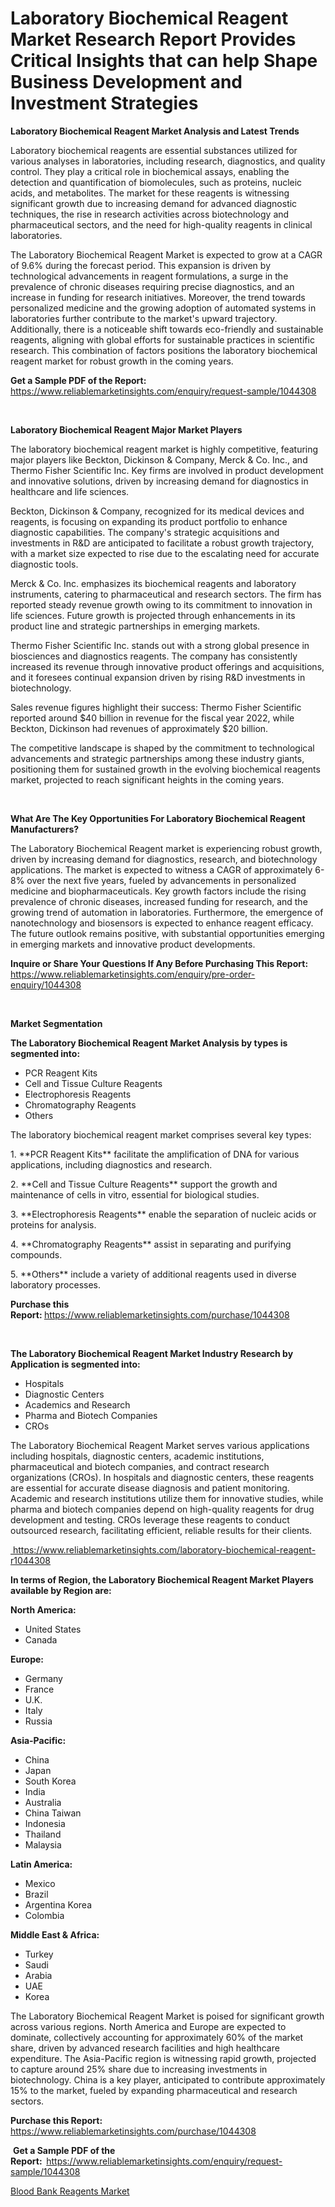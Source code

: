 <p><h1>Laboratory Biochemical Reagent Market Research Report Provides Critical Insights that can help Shape Business Development and Investment Strategies</h1></p><p><strong>Laboratory Biochemical Reagent Market Analysis and Latest Trends</strong></p>
<p><p>Laboratory biochemical reagents are essential substances utilized for various analyses in laboratories, including research, diagnostics, and quality control. They play a critical role in biochemical assays, enabling the detection and quantification of biomolecules, such as proteins, nucleic acids, and metabolites. The market for these reagents is witnessing significant growth due to increasing demand for advanced diagnostic techniques, the rise in research activities across biotechnology and pharmaceutical sectors, and the need for high-quality reagents in clinical laboratories.</p><p>The Laboratory Biochemical Reagent Market is expected to grow at a CAGR of 9.6% during the forecast period. This expansion is driven by technological advancements in reagent formulations, a surge in the prevalence of chronic diseases requiring precise diagnostics, and an increase in funding for research initiatives. Moreover, the trend towards personalized medicine and the growing adoption of automated systems in laboratories further contribute to the market's upward trajectory. Additionally, there is a noticeable shift towards eco-friendly and sustainable reagents, aligning with global efforts for sustainable practices in scientific research. This combination of factors positions the laboratory biochemical reagent market for robust growth in the coming years.</p></p>
<p><strong>Get a Sample PDF of the Report:&nbsp;</strong> <a href="https://www.reliablemarketinsights.com/enquiry/request-sample/1044308?utm_campaign=1512&utm_medium=2&utm_source=Github&utm_content=ia&utm_term=28122024&utm_id=laboratory-biochemical-reagent">https://www.reliablemarketinsights.com/enquiry/request-sample/1044308</a></p>
<p>&nbsp;</p>
<p><strong>Laboratory Biochemical Reagent Major Market Players</strong></p>
<p><p>The laboratory biochemical reagent market is highly competitive, featuring major players like Beckton, Dickinson & Company, Merck & Co. Inc., and Thermo Fisher Scientific Inc. Key firms are involved in product development and innovative solutions, driven by increasing demand for diagnostics in healthcare and life sciences.</p><p>Beckton, Dickinson & Company, recognized for its medical devices and reagents, is focusing on expanding its product portfolio to enhance diagnostic capabilities. The company's strategic acquisitions and investments in R&D are anticipated to facilitate a robust growth trajectory, with a market size expected to rise due to the escalating need for accurate diagnostic tools.</p><p>Merck & Co. Inc. emphasizes its biochemical reagents and laboratory instruments, catering to pharmaceutical and research sectors. The firm has reported steady revenue growth owing to its commitment to innovation in life sciences. Future growth is projected through enhancements in its product line and strategic partnerships in emerging markets.</p><p>Thermo Fisher Scientific Inc. stands out with a strong global presence in biosciences and diagnostics reagents. The company has consistently increased its revenue through innovative product offerings and acquisitions, and it foresees continual expansion driven by rising R&D investments in biotechnology.</p><p>Sales revenue figures highlight their success: Thermo Fisher Scientific reported around $40 billion in revenue for the fiscal year 2022, while Beckton, Dickinson had revenues of approximately $20 billion. </p><p>The competitive landscape is shaped by the commitment to technological advancements and strategic partnerships among these industry giants, positioning them for sustained growth in the evolving biochemical reagents market, projected to reach significant heights in the coming years.</p></p>
<p>&nbsp;</p>
<p><strong>What Are The Key Opportunities For Laboratory Biochemical Reagent Manufacturers?</strong></p>
<p><p>The Laboratory Biochemical Reagent market is experiencing robust growth, driven by increasing demand for diagnostics, research, and biotechnology applications. The market is expected to witness a CAGR of approximately 6-8% over the next five years, fueled by advancements in personalized medicine and biopharmaceuticals. Key growth factors include the rising prevalence of chronic diseases, increased funding for research, and the growing trend of automation in laboratories. Furthermore, the emergence of nanotechnology and biosensors is expected to enhance reagent efficacy. The future outlook remains positive, with substantial opportunities emerging in emerging markets and innovative product developments.</p></p>
<p><strong>Inquire or Share Your Questions If Any Before Purchasing This Report:</strong> <a href="https://www.reliablemarketinsights.com/enquiry/pre-order-enquiry/1044308?utm_campaign=1512&utm_medium=2&utm_source=Github&utm_content=ia&utm_term=28122024&utm_id=laboratory-biochemical-reagent">https://www.reliablemarketinsights.com/enquiry/pre-order-enquiry/1044308</a></p>
<p>&nbsp;</p>
<p><strong>Market Segmentation</strong></p>
<p><strong>The Laboratory Biochemical Reagent Market Analysis by types is segmented into:</strong></p>
<p><ul><li>PCR Reagent Kits</li><li>Cell and Tissue Culture Reagents</li><li>Electrophoresis Reagents</li><li>Chromatography Reagents</li><li>Others</li></ul></p>
<p><p>The laboratory biochemical reagent market comprises several key types: </p><p>1. **PCR Reagent Kits** facilitate the amplification of DNA for various applications, including diagnostics and research.</p><p>2. **Cell and Tissue Culture Reagents** support the growth and maintenance of cells in vitro, essential for biological studies.</p><p>3. **Electrophoresis Reagents** enable the separation of nucleic acids or proteins for analysis.</p><p>4. **Chromatography Reagents** assist in separating and purifying compounds.</p><p>5. **Others** include a variety of additional reagents used in diverse laboratory processes.</p></p>
<p><strong>Purchase this Report:&nbsp;</strong><a href="https://www.reliablemarketinsights.com/purchase/1044308?utm_campaign=1512&utm_medium=2&utm_source=Github&utm_content=ia&utm_term=28122024&utm_id=laboratory-biochemical-reagent">https://www.reliablemarketinsights.com/purchase/1044308</a></p>
<p>&nbsp;</p>
<p><strong>The Laboratory Biochemical Reagent Market Industry Research by Application is segmented into:</strong></p>
<p><ul><li>Hospitals</li><li>Diagnostic Centers</li><li>Academics and Research</li><li>Pharma and Biotech Companies</li><li>CROs</li></ul></p>
<p><p>The Laboratory Biochemical Reagent Market serves various applications including hospitals, diagnostic centers, academic institutions, pharmaceutical and biotech companies, and contract research organizations (CROs). In hospitals and diagnostic centers, these reagents are essential for accurate disease diagnosis and patient monitoring. Academic and research institutions utilize them for innovative studies, while pharma and biotech companies depend on high-quality reagents for drug development and testing. CROs leverage these reagents to conduct outsourced research, facilitating efficient, reliable results for their clients.</p></p>
<p><a href="https://www.reliablemarketinsights.com/laboratory-biochemical-reagent-r1044308?utm_campaign=1512&utm_medium=2&utm_source=Github&utm_content=ia&utm_term=28122024&utm_id=laboratory-biochemical-reagent">&nbsp;https://www.reliablemarketinsights.com/laboratory-biochemical-reagent-r1044308</a></p>
<p><strong>In terms of Region, the Laboratory Biochemical Reagent Market Players available by Region are:</strong></p>
<p>
    <p> <strong> North America: </strong>
        <ul>
            <li>United States</li>
            <li>Canada</li>
        </ul>
        </p> 
    <p> <strong> Europe: </strong>
        <ul>
            <li>Germany</li>
            <li>France</li>
            <li>U.K.</li>
            <li>Italy</li>
            <li>Russia</li>
        </ul>
        </p> 
    <p> <strong> Asia-Pacific: </strong>
        <ul>
            <li>China</li>
            <li>Japan</li>
            <li>South Korea</li>
            <li>India</li>
            <li>Australia</li>
            <li>China Taiwan</li>
            <li>Indonesia</li>
            <li>Thailand</li>
            <li>Malaysia</li>
        </ul>
        </p> 
    <p> <strong> Latin America: </strong>
        <ul>
            <li>Mexico</li>
            <li>Brazil</li>
            <li>Argentina Korea</li>
            <li>Colombia</li>
        </ul>
        </p> 
    <p> <strong> Middle East & Africa: </strong>
        <ul>
            <li>Turkey</li>
            <li>Saudi</li>
            <li>Arabia</li>
            <li>UAE</li>
            <li>Korea</li>
        </ul>
    </p>
    </p>
<p><p>The Laboratory Biochemical Reagent Market is poised for significant growth across various regions. North America and Europe are expected to dominate, collectively accounting for approximately 60% of the market share, driven by advanced research facilities and high healthcare expenditure. The Asia-Pacific region is witnessing rapid growth, projected to capture around 25% share due to increasing investments in biotechnology. China is a key player, anticipated to contribute approximately 15% to the market, fueled by expanding pharmaceutical and research sectors.</p></p>
<p><strong>Purchase this Report: </strong><a href="https://www.reliablemarketinsights.com/purchase/1044308?utm_campaign=1512&utm_medium=2&utm_source=Github&utm_content=ia&utm_term=28122024&utm_id=laboratory-biochemical-reagent">https://www.reliablemarketinsights.com/purchase/1044308</a></p>
<p>&nbsp;<strong>Get a Sample PDF of the Report:&nbsp;&nbsp;</strong><a href="https://www.reliablemarketinsights.com/enquiry/request-sample/1044308?utm_campaign=1512&utm_medium=2&utm_source=Github&utm_content=ia&utm_term=28122024&utm_id=laboratory-biochemical-reagent">https://www.reliablemarketinsights.com/enquiry/request-sample/1044308</a></p>
<p><strong></strong></p>
<p><p><a href="https://github.com/willjis/Market-Research-Report-List-1/blob/main/blood-bank-reagents-market.md?utm_campaign=1512&utm_medium=2&utm_source=Github&utm_content=ia&utm_term=28122024&utm_id=laboratory-biochemical-reagent">Blood Bank Reagents Market</a></p></p>
